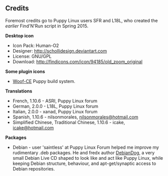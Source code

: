## Credits

Foremost credits go to Puppy Linux users SFR and L18L, who created the
_earlier_ Find'N'Run script in Spring 2015.

**Desktop icon**

 * Icon Pack: Human-O2
 * Designer: http://schollidesign.deviantart.com
 * License: GNU/GPL
 * Download: http://findicons.com/icon/94185/old_zoom_original

**Some plugin icons**

 * [Woof-CE](https://github.com/puppylinux-woof-CE/woof-CE/tree/testing/woof-code/rootfs-skeleton/usr/share/pixmaps/puppy)
   Puppy build system.

**Translations**

 * French, 1.10.6 - ASRI, Puppy Linux forum
 * German, 2.0.0 - L18L, Puppy Linux forum
 * Italian, 2.0.0 - xanad, Puppy Linux forum
 * Spanish, 1.10.6 - nilsonmorales, nilsonmorales@hotmail.com
 * Simplified Chinese, Traditional Chinese, 1.10.6 - icake,
   icake@hotmail.com

**Packages**

 * Debian - user 'saintless' at Puppy Linux Forum helped me improve
   my rudimentary .deb packages. He and fredx author
   [DebianDog](http://www.murga-linux.com/puppy/viewtopic.php?t=93225),
   a very small Debian Live CD shaped to look like and act like Puppy Linux,
   while keeping Debian structure, behaviour, and apt-get/synaptic
   access to Debian repositories.
